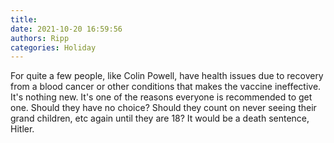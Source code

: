 ```yaml
---
title: 
date: 2021-10-20 16:59:56
authors: Ripp
categories: Holiday
---
```


 For quite a few people, like Colin Powell, have health issues due to recovery from a blood cancer or other conditions that makes the vaccine ineffective. It's nothing new.  It's one of the reasons everyone is recommended to get one.  Should they have no choice? Should they count on never seeing their grand children, etc again until they are 18?  It would be a death sentence, Hitler.
